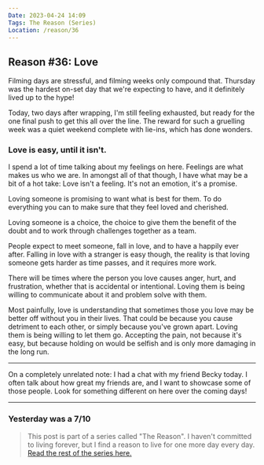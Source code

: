 ```yaml
---
Date: 2023-04-24 14:09
Tags: The Reason (Series)
Location: /reason/36
---
```


## Reason #36: Love
Filming days are stressful, and filming weeks only compound that. Thursday was the hardest on-set day that we're expecting to have, and it definitely lived up to the hype!

Today, two days after wrapping, I'm still feeling exhausted, but ready for the one final push to get this all over the line. The reward for such a gruelling week was a quiet weekend complete with lie-ins, which has done wonders.

### Love is easy, until it isn't.
I spend a lot of time talking about my feelings on here. Feelings are what makes us who we are. In amongst all of that though, I have what may be a bit of a hot take: Love isn't a feeling. It's not an emotion, it's a promise.

Loving someone is promising to want what is best for them. To do everything you can to make sure that they feel loved and cherished.

Loving someone is a choice, the choice to give them the benefit of the doubt and to work through challenges together as a team.

People expect to meet someone, fall in love, and to have a happily ever after. Falling in love with a stranger is easy though, the reality is that loving someone gets harder as time passes, and it requires more work.

There will be times where the person you love causes anger, hurt, and frustration, whether that is accidental or intentional. Loving them is being willing to communicate about it and problem solve with them.

Most painfully, love is understanding that sometimes those you love may be better off without you in their lives. That could be because you cause detriment to each other, or simply because you've grown apart. Loving them is being willing to let them go. Accepting the pain, not because it's easy, but because holding on would be selfish and is only more damaging in the long run.

---

On a completely unrelated note: I had a chat with my friend Becky today. I often talk about how great my friends are, and I want to showcase some of those people. Look for something different on here over the coming days!

---
### Yesterday was a 7/10

>This post is part of a series called "The Reason". I haven't committed to living forever, but I find a reason to live for one more day every day. [Read the rest of the series here.](/reason/)